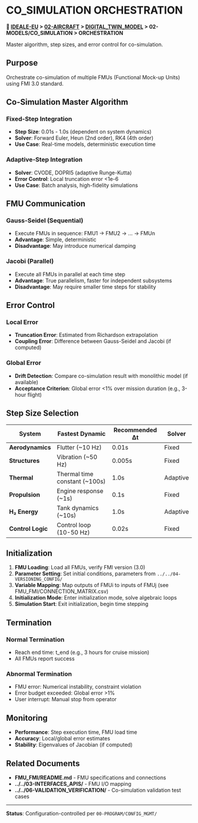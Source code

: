 # CO_SIMULATION ORCHESTRATION

**📍 [IDEALE-EU](../../../) > [02-AIRCRAFT](../../) > [DIGITAL_TWIN_MODEL](../) > 02-MODELS/CO_SIMULATION > ORCHESTRATION**

Master algorithm, step sizes, and error control for co-simulation.

## Purpose

Orchestrate co-simulation of multiple FMUs (Functional Mock-up Units) using FMI 3.0 standard.

## Co-Simulation Master Algorithm

### Fixed-Step Integration
- **Step Size**: 0.01s - 1.0s (dependent on system dynamics)
- **Solver**: Forward Euler, Heun (2nd order), RK4 (4th order)
- **Use Case**: Real-time models, deterministic execution time

### Adaptive-Step Integration
- **Solver**: CVODE, DOPRI5 (adaptive Runge-Kutta)
- **Error Control**: Local truncation error <1e-6
- **Use Case**: Batch analysis, high-fidelity simulations

## FMU Communication

### Gauss-Seidel (Sequential)
- Execute FMUs in sequence: FMU1 → FMU2 → ... → FMUn
- **Advantage**: Simple, deterministic
- **Disadvantage**: May introduce numerical damping

### Jacobi (Parallel)
- Execute all FMUs in parallel at each time step
- **Advantage**: True parallelism, faster for independent subsystems
- **Disadvantage**: May require smaller time steps for stability

## Error Control

### Local Error
- **Truncation Error**: Estimated from Richardson extrapolation
- **Coupling Error**: Difference between Gauss-Seidel and Jacobi (if computed)

### Global Error
- **Drift Detection**: Compare co-simulation result with monolithic model (if available)
- **Acceptance Criterion**: Global error <1% over mission duration (e.g., 3-hour flight)

## Step Size Selection

| System | Fastest Dynamic | Recommended Δt | Solver |
|--------|----------------|----------------|--------|
| **Aerodynamics** | Flutter (~10 Hz) | 0.01s | Fixed |
| **Structures** | Vibration (~50 Hz) | 0.005s | Fixed |
| **Thermal** | Thermal time constant (~100s) | 1.0s | Adaptive |
| **Propulsion** | Engine response (~1s) | 0.1s | Fixed |
| **H₂ Energy** | Tank dynamics (~10s) | 1.0s | Adaptive |
| **Control Logic** | Control loop (10-50 Hz) | 0.02s | Fixed |

## Initialization

1. **FMU Loading**: Load all FMUs, verify FMI version (3.0)
2. **Parameter Setting**: Set initial conditions, parameters from `../../04-VERSIONING_CONFIG/`
3. **Variable Mapping**: Map outputs of FMUi to inputs of FMUj (see FMU_FMI/CONNECTION_MATRIX.csv)
4. **Initialization Mode**: Enter initialization mode, solve algebraic loops
5. **Simulation Start**: Exit initialization, begin time stepping

## Termination

### Normal Termination
- Reach end time: t_end (e.g., 3 hours for cruise mission)
- All FMUs report success

### Abnormal Termination
- FMU error: Numerical instability, constraint violation
- Error budget exceeded: Global error >1%
- User interrupt: Manual stop from operator

## Monitoring

- **Performance**: Step execution time, FMU load time
- **Accuracy**: Local/global error estimates
- **Stability**: Eigenvalues of Jacobian (if computed)

## Related Documents

- **FMU_FMI/README.md** - FMU specifications and connections
- **../../03-INTERFACES_APIS/** - FMU I/O mapping
- **../../06-VALIDATION_VERIFICATION/** - Co-simulation validation test cases

---

**Status**: Configuration-controlled per `00-PROGRAM/CONFIG_MGMT/`
